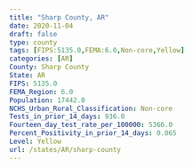 ```yaml
---
title: "Sharp County, AR"
date: 2020-11-04
draft: false
type: county
tags: [FIPS:5135.0,FEMA:6.0,Non-core,Yellow]
categories: [AR]
County: Sharp County
State: AR
FIPS: 5135.0
FEMA_Region: 6.0
Population: 17442.0
NCHS_Urban_Rural_Classification: Non-core
Tests_in_prior_14_days: 936.0
Fourteen_day_test_rate_per_100000: 5366.0
Percent_Positivity_in_prior_14_days: 0.065
Level: Yellow
url: /states/AR/sharp-county
---
```




